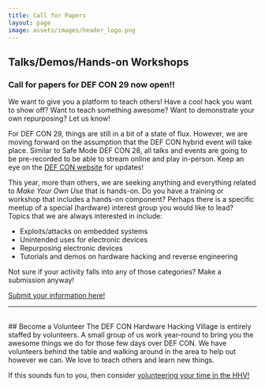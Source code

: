 ```yaml
---
title: Call for Papers
layout: page
image: assets/images/header_logo.png
---
```


## Talks/Demos/Hands-on Workshops
### Call for papers for DEF CON 29 now open!!
We want to give you a platform to teach others! Have a cool hack you want to show off? Want to teach something awesome? Want to demonstrate your own repurposing?  Let us know!

For DEF CON 29, things are still in a bit of a state of flux. However, we are moving forward on the assumption that the DEF CON hybrid event will take place. Similar to Safe Mode DEF CON 28, all talks and events are going to be pre-recorded to be able to stream online and play in-person. Keep an eye on the [DEF CON website](https://defcon.org/) for updates!

This year, more than others, we are seeking anything and everything related to *Make Your Own Use* that is hands-on. Do you have a training or workshop that includes a hands-on component? Perhaps there is a specific meetup of a special (hardware) interest group you would like to lead? Topics that we are always interested in include:
* Exploits/attacks on embedded systems
* Unintended uses for electronic devices
* Repurposing electronic devices
* Tutorials and demos on hardware hacking and reverse engineering

Not sure if your activity falls into any of those categories? Make a submission anyway!

[Submit your information here!](https://forms.gle/FthCBDxcTNc87Yjx8)
* * *
<br/>
## Become a Volunteer
The DEF CON Hardware Hacking Village is entirely staffed by volunteers.  A small group of us work year-round to bring you the awesome things we do for those few days over DEF CON.  We have volunteers behind the table and walking around in the area to help out however we can.  We love to teach others and learn new things.

If this sounds fun to you, then consider [volunteering your time in the HHV!](https://goo.gl/forms/QMdLuUlUZj2Zh1ee2)
